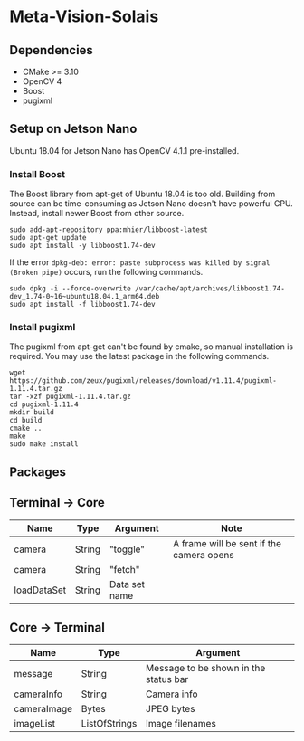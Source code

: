Meta-Vision-Solais
===

## Dependencies
* CMake >= 3.10
* OpenCV 4
* Boost
* pugixml

## Setup on Jetson Nano

Ubuntu 18.04 for Jetson Nano has OpenCV 4.1.1 pre-installed.

### Install Boost
The Boost library from apt-get of Ubuntu 18.04 is too old. Building from source can be time-consuming as Jetson Nano 
doesn't have powerful CPU. Instead, install newer Boost from other source.
```shell
sudo add-apt-repository ppa:mhier/libboost-latest
sudo apt-get update
sudo apt install -y libboost1.74-dev
```

If the error `dpkg-deb: error: paste subprocess was killed by signal (Broken pipe)` occurs, run the following commands.

```shell
sudo dpkg -i --force-overwrite /var/cache/apt/archives/libboost1.74-dev_1.74-0~16~ubuntu18.04.1_arm64.deb
sudo apt install -f libboost1.74-dev
```

### Install pugixml
The pugixml from apt-get can't be found by cmake, so manual installation is required. You may use the latest package in 
the following commands.
```shell
wget https://github.com/zeux/pugixml/releases/download/v1.11.4/pugixml-1.11.4.tar.gz
tar -xzf pugixml-1.11.4.tar.gz
cd pugixml-1.11.4
mkdir build
cd build
cmake ..
make
sudo make install
```

## Packages
## Terminal -> Core
| Name   | Type   | Argument         |Note|
|--------|--------|------------------|----|
| camera | String | "toggle" | A frame will be sent if the camera opens |
| camera | String | "fetch"  | |
| loadDataSet | String | Data set name  | |

## Core -> Terminal
| Name   | Type   | Argument         |
|--------|--------|------------------|
| message | String | Message to be shown in the status bar |
| cameraInfo | String | Camera info |
| cameraImage | Bytes | JPEG bytes  |
| imageList | ListOfStrings | Image filenames |